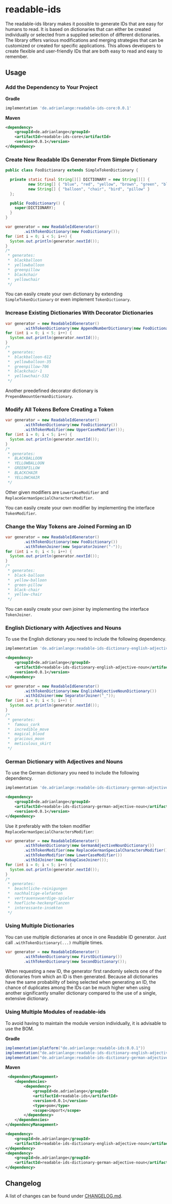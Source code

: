 # readable-ids

The readable-ids library makes it possible to generate IDs that are easy for humans to read. It is based on dictionaries
that can either be created individually or selected from a supplied selection of different dictionaries. The library
offers various modifications and merging strategies that can be customized or created for specific applications. This
allows developers to create flexible and user-friendly IDs that are both easy to read and easy to remember.

## Usage

### Add the Dependency to Your Project

**Gradle**

```gradle
implementation 'de.adrianlange:readable-ids-core:0.0.1'
```

**Maven**

```xml
<dependency>
    <groupId>de.adrianlange</groupId>
    <artifactId>readable-ids-core</artifactId>
    <version>0.0.1</version>
</dependency>
```

### Create New Readable IDs Generator From Simple Dictionary

```java
public class FooDictionary extends SimpleTokenDictionary {

  private static final String[][] DICTIONARY = new String[][] {
          new String[] { "blue", "red", "yellow", "brown", "green", "black", "brown", "white" },
          new String[] { "balloon", "chair", "bird", "pillow" }
  };

  public FooDictionary() {
    super(DICTIONARY);
  }
}
```

```java
var generator = new ReadableIdGenerator()
        .withTokenDictionary(new FooDictionary());
for (int i = 0; i < 5; i++) {
  System.out.println(generator.nextId());
}
/*
 * generates:
 *  blackballoon
 *  yellowballoon
 *  greenpillow
 *  blackchair
 *  yellowchair
 */
```

You can easily create your own dictionary by extending `SimpleTokenDictionary` or even implement `TokenDictionary`.

### Increase Existing Dictionaries With Decorator Dictionaries

```java
var generator = new ReadableIdGenerator()
        .withTokenDictionary(new AppendNumberDictionary(new FooDictionary()));
for (int i = 0; i < 5; i++) {
  System.out.println(generator.nextId());
}
/*
 * generates:
 *  blackballoon-612
 *  yellowballoon-35
 *  greenpillow-706
 *  blackchair-1
 *  yellowchair-532
 */
```

Another preedefined decorator dictionary is `PrependAmountGermanDictionary`.

### Modify All Tokens Before Creating a Token

```java
var generator = new ReadableIdGenerator()
        .withTokenDictionary(new FooDictionary())
        .withTokenModifier(new UpperCaseModifier());
for (int i = 0; i < 5; i++) {
  System.out.println(generator.nextId());
}
/*
 * generates:
 *  BLACKBALLOON
 *  YELLOWBALLOON
 *  GREENPILLOW
 *  BLACKCHAIR
 *  YELLOWCHAIR
 */
```

Other given modifiers are `LowerCaseModifier` and `ReplaceGermanSpecialCharactersModifier`.

You can easily create your own modifier by implementing the interface `TokenModifier`.

### Change the Way Tokens are Joined Forming an ID

```java
var generator = new ReadableIdGenerator()
        .withTokenDictionary(new FooDictionary())
        .withTokenJoiner(new SeparatorJoiner("-"));
for (int i = 0; i < 5; i++) {
  System.out.println(generator.nextId());
}
/*
 * generates:
 *  black-balloon
 *  yellow-balloon
 *  green-pillow
 *  black-chair
 *  yellow-chair
 */
```

You can easily create your own joiner by implementing the interface `TokenJoiner`.

### English Dictionary with Adjectives and Nouns

To use the English dictionary you need to include the following dependency.

```gradle
implementation 'de.adrianlange:readable-ids-dictionary-english-adjective-noun:0.0.1'
```

```xml
<dependency>
    <groupId>de.adrianlange</groupId>
    <artifactId>readable-ids-dictionary-english-adjective-noun</artifactId>
    <version>0.0.1</version>
</dependency>
```

```java
var generator = new ReadableIdGenerator()
        .withTokenDictionary(new EnglishAdjectiveNounDictionary())
        .withIdJoiner(new SeparatorJoiner("_"));
for (int i = 0; i < 5; i++) {
  System.out.println(generator.nextId());
}
/*
 * generates:
 *  famous_cork
 *  incredible_move
 *  magical_blood
 *  gracious_moon
 *  meticulous_skirt
 */
```

### German Dictionary with Adjectives and Nouns

To use the German dictionary you need to include the following dependency. 

```gradle
implementation 'de.adrianlange:readable-ids-dictionary-german-adjective-noun:0.0.1'
```

```xml
<dependency>
    <groupId>de.adrianlange</groupId>
    <artifactId>readable-ids-dictionary-german-adjective-noun</artifactId>
    <version>0.0.1</version>
</dependency>
```

Use it preferably with the token modifier `ReplaceGermanSpecialCharactersModifier`:

```java
var generator = new ReadableIdGenerator()
        .withTokenDictionary(new GermanAdjectiveNounDictionary())
        .withTokenModifier(new ReplaceGermanSpecialCharactersModifier())
        .withTokenModifier(new LowerCaseModifier())
        .withIdJoiner(new KebapCaseJoiner());
for (int i = 0; i < 5; i++) {
  System.out.println(generator.nextId());
}
/*
 * generates:
 *  beachtliche-reinigungen
 *  nachhaltige-elefanten
 *  vertrauenswuerdige-spieler
 *  hoefliche-heckenpflanzen
 *  interessante-insekten
 */
```

### Using Multiple Dictionaries

You can use multiple dictionaries at once in one Readable ID generator. Just call `.withTokenDictionary(...)` multiple
times.

```java
var generator = new ReadableIdGenerator()
        .withTokenDictionary(new FirstDictionary())
        .withTokenDictionary(new SecondDictionary());
```

When requesting a new ID, the generator first randomly selects one of the dictionaries from which an ID is then
generated. Because all dictionaries have the same probability of being selected when generating an ID, the chance of
duplicates among the IDs can be much higher when using another significantly smaller dictionary compared to the use of a
single, extensive dictionary.

### Using Multiple Modules of readable-ids

To avoid having to maintain the module version individually, it is advisable to use the BOM.

**Gradle**

```gradle
implementation(platform("de.adrianlange:readable-ids:0.0.1"))
implementation("de.adrianlange:readable-ids-dictionary-english-adjective-noun")
implementation("de.adrianlange:readable-ids-dictionary-german-adjective-noun")
```

**Maven**

```xml
 <dependencyManagement>
    <dependencies>
        <dependency>
            <groupId>de.adrianlange</groupId>
            <artifactId>readable-ids</artifactId>
            <version>0.0.1</version>
            <type>pom</type>
            <scope>import</scope>
        </dependency>
    </dependencies>
</dependencyManagement>

<dependency>
    <groupId>de.adrianlange</groupId>
    <artifactId>readable-ids-dictionary-english-adjective-noun</artifactId>
</dependency>
<dependency>
    <groupId>de.adrianlange</groupId>
    <artifactId>readable-ids-dictionary-german-adjective-noun</artifactId>
</dependency>
```

## Changelog

A list of changes can be found under [CHANGELOG.md](./CHANGELOG.md).
